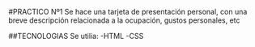 #PRACTICO Nº1
Se hace una tarjeta de presentación personal, con una breve descripción relacionada a la ocupación, gustos personales, etc

##TECNOLOGIAS
Se utilia: 
-HTML
-CSS